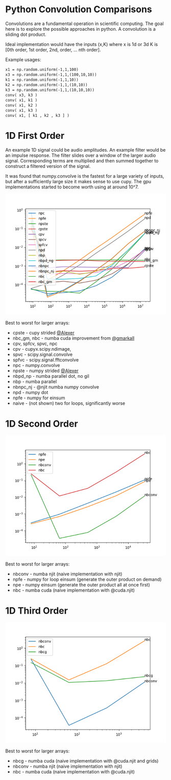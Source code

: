# Python Convolution Comparisons

Convolutions are a fundamental operation in scientific computing.  The goal here is to explore the possible approaches in python.  A convolution is a sliding dot product.

Ideal implementation would have the inputs (x,K) where x is 1d or 3d K is [0th order, 1st order, 2nd, order, ... nth order].

Example usages:

    x1 = np.random.uniform(-1,1,100)
    x3 = np.random.uniform(-1,1,(100,10,10))
    k1 = np.random.uniform(-1,1,10))
    k2 = np.random.uniform(-1,1,(10,10))
    k3 = np.random.uniform(-1,1,(10,10,10))
    conv( x3, k3 )
    conv( x1, k1 )
    conv( x1, k2 )
    conv( x1, k3 )
    conv( x1, [ k1 , k2 , k3 ] )

# 1D First Order
An example 1D signal could be audio amplitudes.  An example filter would be an impulse response.  The filter slides over a window of the larger audio signal.  Corresponding terms are multiplied and then summed together to construct a filtered version of the signal.

It was found that numpy.convolve is the fastest for a large variety of inputs, but after a sufficiently large size it makes sense to use cupy.  The gpu implementations started to become worth using at around 10^7.

![1D, First Order](1d1o.png)

Best to worst for larger arrays:
*  cpste - cupy strided [@Alexer](https://github.com/alexer)
*  nbc_gm, nbc - numba cuda improvement from [@gmarkall](https://github.com/gmarkall)
*  cpv, spfcv, spvc, npc
  *  cpv - cupyx.scipy.ndimage,
  *  spvc - scipy.signal.convolve
  *  spfvc - scipy.signal.fftconvolve
  *  npc - numpy.convolve
*  npste - numpy strided [@Alexer](https://github.com/alexer)
*  nbpd_np - numba parallel dot, no gil
*  nbp - numba parallel
*  nbnpc_nj - @njit numba numpy convolve
*  npd - numpy dot
*  npfe - numpy for einsum
*  naive - (not shown) two for loops, significantly worse

# 1D Second Order

![1D, Second Order](1d2o.png)

Best to worst for larger arrays:
*  nbconv - numba njit (naive implementation with njit)
*  npfe - numpy for loop einsum (generate the outer product on demand)
*  npe - numpy einsum (generate the outer product all at once first)
*  nbc - numba cuda (naive implementation with @cuda.njit)

# 1D Third Order

![1D, Third Order](1d3o.png)

Best to worst for larger arrays:
*  nbcg - numba cuda (naive implementation with @cuda.njit and grids)
*  nbconv - numba njit (naive implementation with njit)
*  nbc - numba cuda (naive implementation with @cuda.njit)
